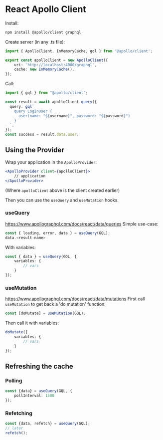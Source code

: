 # React Apollo Client
Install:
```sh
npm install @apollo/client graphql
```

Create server (in any .ts file):
```ts
import { ApolloClient, InMemoryCache, gql } from '@apollo/client';

export const apolloClient = new ApolloClient({
    uri: 'http://localhost:4000/graphql',
    cache: new InMemoryCache(),
});
```

Call:
```ts
import { gql } from "@apollo/client";

const result = await apolloClient.query({
  query: gql`
    query LogInUser {
      user(name: "${username}", password: "${password}")
    }
  `,
});
const success = result.data.user;
```

## Using the Provider
Wrap your application in the `ApolloProvider`:
```jsx
<ApolloProvider client={apolloClient}>
    // application
</ApolloProvider>
```
(Where `apolloClient` above is the client created earlier)

Then you can use the `useQuery` and `useMutation` hooks.

### useQuery
https://www.apollographql.com/docs/react/data/queries
Simple use-case:
```ts
const { loading, error, data } = useQuery(GQL);
data.<result-name>
```

With variables:
```ts
const { data } = useQuery(GQL, {
    variables: {
        // vars
    }
});
```

### useMutation
https://www.apollographql.com/docs/react/data/mutations
First call `useMutation` to get back a 'do mutation' function:
```ts
const [doMutate] = useMutation(GQL);
```

Then call it with variables:
```ts
doMutate({
    variables: {
        // vars
    }
});
```

## Refreshing the cache
### Polling
```ts
const {data} = useQuery(GQL, {
    pollInterval: 1500
});
```
### Refetching
```ts
const {data, refetch} = useQuery(GQL);
// later
refetch();
```
